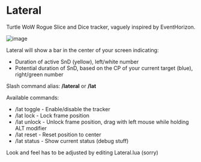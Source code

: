 # Lateral
Turtle WoW Rogue Slice and Dice tracker, vaguely inspired by EventHorizon.

![image](https://github.com/user-attachments/assets/3abe1311-2052-43fe-a427-f0b27512f0ac)

Lateral will show a bar in the center of your screen indicating:
* Duration of active SnD (yellow), left/white number
* Potential duration of SnD, based on the CP of your current target (blue), right/green number

Slash command alias:
**/lateral** or **/lat**

Available commands:

* /lat toggle - Enable/disable the tracker
* /lat lock - Lock frame position
* /lat unlock - Unlock frame position, drag with left mouse while holding ALT modifier
* /lat reset - Reset position to center
* /lat status - Show current status (debug stuff)

Look and feel has to be adjusted by editing Lateral.lua (sorry)
